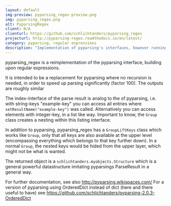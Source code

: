 ```yaml
---
layout: default
img-preview: pyparsing_regex-preview.png
img: pyparsing_regex.png
alt: PyparsingRegex
client: N/A
clienturl: https://github.com/schlichtanders/pyparsing_regex
projecturl: http://pyparsing-regex.readthedocs.io/en/latest/
category: pyparsing, regular expressions
description: "Implementation of pyparsing's interfaces, however running on regular expressions."
---
```



pyparsing_regex is a reimplementation of the pyparsing interface, building upon regular expressions.

It is intended to be a replacement for pyparsing where no recursion is needed, in order to speed up parsing
significantly (factor 100). The outputs are roughly similar


The index-interface of the parse result is analog to the of pyparsing, i.e. with string-keys "example-key" you can access
all entries where ``setResultName("example-key")`` was called.
Alternatively you can access elements with integer-key, in a list like way.
Important to know, the ``Group`` class creates a nesting within this listing interface.

In addition to pyparsing, pyparsing_regex has a ``GroupLiftKeys`` class which works like ``Group``, only that all keys
are also available at the upper level (encompassing everything which belongs to that key further down). In a normal
``Group``, the nested keys would be hided from the upper layer, which might not be what is wanted.

The returned object is a ``schlichtanders.myobjects.Structure`` which is a general powerful datastructure imitating
pyparsings ParseResult in a general way.

For further documentation, see also  http://pyparsing.wikispaces.com/
For a version of pyparsing using OrderedDict instead of dict (here and there useful to have) see https://github.com/schlichtanders/pyparsing-2.0.3-OrderedDict
